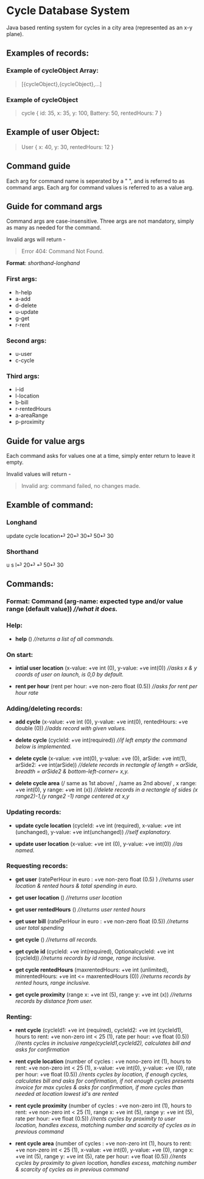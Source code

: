 # **Cycle Database System**

Java based renting system for cycles in a city area (represented as an x-y plane).

## **Examples of records**:

### **Example of cycleObject Array**:
> [{cycleObject},{cycleObject},...]

### **Example of cycleObject**
> cycle { id: 35, x: 35, y: 100, Battery: 50, rentedHours: 7 }

## **Example of user Object**:
> User { x: 40, y: 30, rentedHours: 12 }

## **Command guide**

Each arg for command name is seperated by a " ", and is referred to as command args.
Each arg for command values is referred to as a value arg.

## **Guide for command args**

Command args are case-insensitive. Three args are not mandatory, simply as many as needed for the command.

Invalid args will return -
> Error 404: Command Not Found.

**Format**: _shorthand-longhand_

### First args:

* h-help
* a-add
* d-delete
* u-update
* g-get
* r-rent

### Second args:

* u-user
* c-cycle

### Third args:

* i-id
* l-location
* b-bill
* r-rentedHours
* a-areaRange
* p-proximity

## **Guide for value args**

Each command asks for values one at a time, simply enter return to leave it empty.

Invalid values will return -
> Invalid arg: command failed, no changes made.

## Examble of command:

### Longhand

update cycle location⏎
20⏎
30⏎
50⏎
30   

### Shorthand

u s l⏎
20⏎
⏎
50⏎
30

## **Commands:**

### Format: **Command**  (arg-name: expected type and/or value range (default value)) _//what it does._

### **Help:**

* **help**  () _//returns a list of all commands._

### **On start:**

* **intial user location**  (x-value: +ve int (0), y-value: +ve int(0)) _//asks x & y coords of user on launch, is 0,0 by default._

* **rent per hour** (rent per hour: +ve non-zero float (0.5)) _//asks for rent per hour rate_

### **Adding/deleting records:**

* **add cycle**  (x-value: +ve int (0), y-value: +ve int(0), rentedHours: +ve double (0)) _//adds record with given values._

* **delete cycle**  (cycleId: +ve int(required)) _//if left empty the command below is implemented._

* **delete cycle**  (x-value: +ve int(0), y-value: +ve (0), arSide: +ve int(1), arSide2: +ve int(arSide)) _//delete records in rectangle of length = arSide, breadth = arSide2 & bottom-left-corner= x,y._

* **delete cycle area**  (/ same as 1st above/ , /same as 2nd above/ , x range: +ve int(0), y range: +ve int (x)) _//delete records in a rectangle of sides (x range*2)-1,(y range*2 -1) range centered at x,y_

### **Updating records:**

* **update cycle location**  (cycleId: +ve int (required), x-value: +ve int (unchanged), y-value: +ve int(unchanged)) _//self explanatory._

* **update user location**  (x-value: +ve int (0), y-value: +ve int(0)) _//as named._

### **Requesting records:**

* **get user**  (ratePerHour in euro : +ve non-zero float (0.5) ) _//returns user location & rented hours & total spending in euro._

* **get user location**  () _//returns user location_

* **get user rentedHours** () _//returns user rented hours_

* **get user bill** (ratePerHour in euro : +ve non-zero float (0.5)) _//returns user total spending_

* **get cycle**  () _//returns all records._

* **get cycle id**  (cycleId: +ve int(required), OptionalcycleId: +ve int (cycleId)) _//returns records by id range, range inclusive._

* **get cycle rentedHours**  (maxrentedHours: +ve int (unlimited), minrentedHours: +ve int <= maxrentedHours (0)) _//returns records by rented hours, range inclusive._

* **get cycle proximity**  (range x: +ve int (5), range y: +ve int (x)) _//returns records by distance from user._

### **Renting:**

* **rent cycle**  (cycleId1: +ve int (required), cycleId2: +ve int (cycleId1), hours to rent: +ve non-zero int < 25 (1), rate per hour: +ve float (0.5)) _//rents cycles in inclusive range(cycleId1,cycleId2), calculates bill and asks for confirmation_

* **rent cycle location**  (number of cycles : +ve nono-zero int (1), hours to rent: +ve non-zero int < 25 (1), x-value: +ve int(0), y-value: +ve (0), rate per hour: +ve float (0.5)) _//rents cycles by location, if enough cycles, calculates bill and asks for confirmation, if not enough cycles presents invoice for max cycles & asks for confirmation, if more cycles than needed at location lowest id's are rented_

* **rent cycle proximity** (number of cycles : +ve non-zero int (1), hours to rent: +ve non-zero int < 25 (1), range x: +ve int (5), range y: +ve int (5), rate per hour: +ve float (0.5)) _//rents cycles by proximity to user location, handles excess, matching number and scarcity of cycles as in previous command_

* **rent cycle area**  (number of cycles : +ve non-zero int (1), hours to rent: +ve non-zero int < 25 (1), x-value: +ve int(0), y-value: +ve (0), range x: +ve int (5), range y: +ve int (5), rate per hour: +ve float (0.5)) _//rents cycles by proximity to given location, handles excess, matching number & scarcity of cycles as in previous command_
